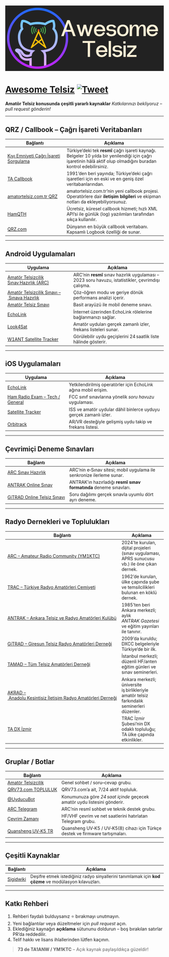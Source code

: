 ![Awesome Telsiz](awesome_telsiz.png)

# [Awesome Telsiz](https://github.com/bcanata/awesome-telsiz) [![Tweet](https://img.shields.io/twitter/url/http/shields.io.svg?style=social)](https://twitter.com/intent/tweet?url=https%3A%2F%2Fgithub.com%2Fbcanata%2Fawesome-telsiz&via=bugrahoca&text=Awesome-Telsiz&hashtags=ta1anw)

**Amatör Telsiz konusunda çeşitli yararlı kaynaklar**
*Katkılarınızı bekliyoruz – pull request gönderin!*

---

## QRZ / Callbook – Çağrı İşareti Veritabanları

| Bağlantı                                                                                                        | Açıklama                                                                                                                                                            |
| --------------------------------------------------------------------------------------------------------------- | ------------------------------------------------------------------------------------------------------------------------------------------------------------------- |
| [Kıyı Emniyeti Çağrı İşareti Sorgulama](http://www.kiyiemniyeti.gov.tr/ehizmetler/telsiz_cagri_isareti_sorgula) | Türkiye’deki tek **resmî** çağrı işareti kaynağı. Belgeler 10 yılda bir yenilendiği için çağrı işaretinin hâlâ aktif olup olmadığını buradan kontrol edebilirsiniz. |
| [TA Callbook](http://www.tacallbook.org/call.shtml)                                                             | 1991’den beri yayında; Türkiye’deki çağrı işaretleri için en eski ve en geniş özel veritabanlarından.                                                               |
| [amatortelsiz.com.tr QRZ](https://qrz.amatortelsiz.com.tr/)                                                     | amatortelsiz.com.tr’nin yeni callbook projesi. Operatörlere dair **iletişim bilgileri** ve ekipman notları da ekleyebiliyorsunuz.                                   |
| [HamQTH](https://www.hamqth.com/)                                                                               | Ücretsiz, küresel callbook hizmeti; hızlı XML API’si ile günlük (log) yazılımları tarafından sıkça kullanılır.                                                      |
| [QRZ.com](https://www.qrz.com/)                                                                                 | Dünyanın en büyük callbook veritabanı. Kapsamlı Logbook özelliği de sunar.                                                                                          |

---

## Android Uygulamaları

| Uygulama                                                                                                                  | Açıklama                                                                                           |
| ------------------------------------------------------------------------------------------------------------------------- | -------------------------------------------------------------------------------------------------- |
| [Amatör Telsizcilik Sınav Hazırlık (ARC)](https://play.google.com/store/apps/details?id=com.tr.amatortelsizcilik)         | ARC’nin **resmî** sınav hazırlık uygulaması – 2023 soru havuzu, istatistikler, çevrimdışı çalışma. |
| [Amatör Telsizcilik Sınavı – Sınava Hazırlık](https://play.google.com/store/apps/details?id=com.inomob.amatortelsizcilik) | Çöz–öğren modu ve geriye dönük performans analizi içerir.                                          |
| [Amatör Telsiz Sınavı](https://play.google.com/store/apps/details?id=com.amatortelsiz.sinavi)                             | Basit arayüzü ile mobil deneme sınavı.                                                             |
| [EchoLink](https://play.google.com/store/apps/details?id=org.echolink.android)                                            | İnternet üzerinden EchoLink rölelerine bağlanmanızı sağlar.                                        |
| [Look4Sat](https://play.google.com/store/apps/details?id=com.rtbishop.look4sat&hl=en_US&gl=US)                            | Amatör uyduları gerçek zamanlı izler, frekans listeleri sunar.                                     |
| [W1ANT Satellite Tracker](https://play.google.com/store/apps/details?id=com.coolprimes.sattrack)                          | Görülebilir uydu geçişlerini 24 saatlik liste hâlinde gösterir.                                    |

---

## iOS Uygulamaları

| Uygulama                                                                                         | Açıklama                                                          |
| ------------------------------------------------------------------------------------------------ | ----------------------------------------------------------------- |
| [EchoLink](https://apps.apple.com/us/app/echolink/id350688562)                                   | Yetkilendirilmiş operatörler için EchoLink ağına mobil erişim.    |
| [Ham Radio Exam – Tech / General](https://apps.apple.com/us/app/ham-radio-exam-tech/id601991935) | FCC sınıf sınavlarına yönelik *soru havuzu* uygulaması.           |
| [Satellite Tracker](https://apps.apple.com/us/app/satellite-tracker/id1438679383)                | ISS ve amatör uydular dâhil binlerce uyduyu gerçek zamanlı izler. |
| [Orbitrack](https://southernstars.com/products/)                                                 | AR/VR desteğiyle gelişmiş uydu takip ve frekans listesi.          |

---

## Çevrimiçi Deneme Sınavları

| Bağlantı                                                                   | Açıklama                                                              |
| -------------------------------------------------------------------------- | --------------------------------------------------------------------- |
| [ARC Sınav Hazırlık](https://sinav.radio.org.tr/)                          | ARC’nin e‑Sınav sitesi; mobil uygulama ile senkronize ilerleme sunar. |
| [ANTRAK Online Sınav](https://antrak.org.tr/online-sinav)                  | ANTRAK’ın hazırladığı **resmî sınav formatında** deneme sınavları.    |
| [GiTRAD Online Telsiz Sınavı](https://gitrad.org.tr/online-telsiz-sinavi/) | Soru dağılımı gerçek sınavla uyumlu dört ayrı deneme.                 |

---

## Radyo Dernekleri ve Toplulukları

| Bağlantı                                                                                  | Açıklama                                                                                       |
| ----------------------------------------------------------------------------------------- | ---------------------------------------------------------------------------------------------- |
| [ARC – Amateur Radio Community (YM1KTC)](https://radio.org.tr/)                           | 2024’te kurulan, dijital projeleri (sınav uygulaması, APRS sunucusu vb.) ile öne çıkan dernek. |
| [TRAC – Türkiye Radyo Amatörleri Cemiyeti](https://trac.org.tr/)                          | 1962’de kurulan, ülke çapında şube ve temsilcilikleri bulunan en köklü dernek.                 |
| [ANTRAK – Ankara Telsiz ve Radyo Amatörleri Kulübü](https://antrak.org.tr/)               | 1985’ten beri Ankara merkezli; aylık *ANTRAK Gazetesi* ve eğitim yayınları ile tanınır.        |
| [GiTRAD – Giresun Telsiz Radyo Amatörleri Derneği](https://gitrad.org.tr/)                | 2009’da kuruldu; DXCC belgeleriyle Türkiye’de bir ilk.                                         |
| [TAMAD – Tüm Telsiz Amatörleri Derneği](https://www.tamad.org.tr/)                        | İstanbul merkezli; düzenli HF/anten eğitim günleri ve sınav seminerleri.                       |
| [AKRAD – Anadolu Kesintisiz İletişim Radyo Amatörleri Derneği](https://www.akrad.org.tr/) | Ankara merkezli; üniversite iş birlikleriyle amatör telsiz farkındalık seminerleri düzenler.   |
| [TA DX İzmir](https://tadx.org/)                                                          | TRAC İzmir Şubesi’nin DX odaklı topluluğu; TA ülke çapında etkinlikler.                        |

---

## Gruplar / Botlar

| Bağlantı                                             | Açıklama                                                                       |
| ---------------------------------------------------- | ------------------------------------------------------------------------------ |
| [Amatör Telsizcilik](https://t.me/AmatorTelsiz)      | Genel sohbet / soru–cevap grubu.                                               |
| [QRV73.com TOPLULUK](https://t.me/qrv73topluluk)     | QRV73.com’a ait, 7/24 aktif topluluk.                                          |
| [@UyducuBot](https://t.me/uyducubot)                 | Konumunuza göre *24 saat içinde* geçecek amatör uydu listesini gönderir.       |
| [ARC Telegram](https://t.me/telsizdernegi)           | ARC’nin resmî sohbet ve teknik destek grubu.                                   |
| [Çevrim Zamanı](https://t.me/cevrim_zamani)          | HF/VHF çevrim ve net saatlerini hatırlatan Telegram grubu.                     |
| [Quansheng UV‑K5 TR](https://t.me/quansheng_uvk5_tr) | Quansheng UV‑K5 / UV‑K5(8) cihazı için Türkçe destek ve firmware tartışmaları. |

---

## Çeşitli Kaynaklar

| Bağlantı                                | Açıklama                                                                                              |
| --------------------------------------- | ----------------------------------------------------------------------------------------------------- |
| [Sigidwiki](https://www.sigidwiki.com/) | Deşifre etmek istediğiniz radyo sinyallerini tanımlamak için **kod çözme** ve modülasyon kılavuzları. |

---

## Katkı Rehberi

1. Rehberi faydalı bulduysanız ⭐ bırakmayı unutmayın.
2. Yeni bağlantılar veya düzeltmeler için *pull request* açın.
3. Eklediğiniz kaynağın **açıklama** sütununu doldurun – boş bırakılan satırlar PR’da reddedilir.
4. Telif hakkı ve lisans ihlallerinden lütfen kaçının.

> **73 de TA1ANW / YM1KTC** – Açık kaynak paylaşıldıkça güzeldir!

